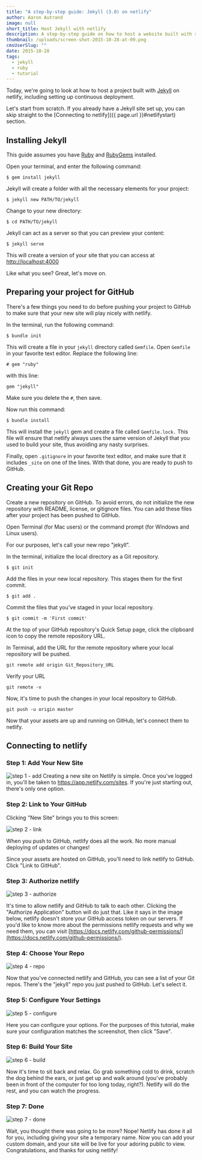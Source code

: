 ```yaml
---
title: "A step-by-step guide: Jekyll (3.0) on netlify"
author: Aaron Autrand
image: null
short_title: Host Jekyll with netlify
description: A step-by-step guide on how to host a website built with static site generator Jekyll (3.0).
thumbnail: /uploads/screen-shot-2015-10-28-at-09.png
cmsUserSlug: ""
date: 2015-10-28
tags:
  - jekyll
  - ruby
  - tutorial
---
```


Today, we're going to look at how to host a project built with [Jekyll](https://jekyllrb.com/) on netlify, including setting up continuous deployment.

Let's start from scratch. If you already have a Jekyll site set up, you can skip straight to the [Connecting to netlify]({{ page.url }}#netlifystart) section.

<!-- excerpt -->

## Installing Jekyll

This guide assumes you have [Ruby](https://www.ruby-lang.org) and [RubyGems](https://rubygems.org/) installed.

Open your terminal, and enter the following command:

```
$ gem install jekyll
```

Jekyll will create a folder with all the necessary elements for your project:

```
$ jekyll new PATH/TO/jekyll
```

Change to your new directory:

```
$ cd PATH/TO/jekyll
```

Jekyll can act as a server so that you can preview your content:
```
$ jekyll serve
```

This will create a version of your site that you can access at [http://localhost:4000](http://localhost:4000)

Like what you see? Great, let's move on.

## **Preparing your project for GitHub**

There's a few things you need to do before pushing your project to GitHub to make sure that your new site will play nicely with netlify.

In the terminal, run the following command:

```
$ bundle init
```

This will create a file in your `jekyll` directory called `Gemfile`. Open `Gemfile` in your favorite text editor. Replace the following line:

```
# gem "ruby"
```

with this line:

```
gem "jekyll"
```
Make sure you delete the `#`, then save.

Now run this command:
```
$ bundle install
```
This will install the `jekyll` gem and create a file called `Gemfile.lock.` This file will ensure that netlify always uses the same version of Jekyll that you used to build your site, thus avoiding any nasty surprises.

Finally, open `.gitignore` in your favorite text editor, and make sure that it includes `_site` on one of the lines. With that done, you are ready to push to GitHub.

## **Creating your Git Repo**

Create a new repository on GitHub. To avoid errors, do not initialize the new repository with README, license, or gitignore files. You can add these files after your project has been pushed to GitHub.

Open Terminal (for Mac users) or the command prompt (for Windows and Linux users).

For our purposes, let's call your new repo "jekyll".

In the terminal, initialize the local directory as a Git repository.
```
$ git init
```
Add the files in your new local repository. This stages them for the first commit.
```
$ git add .
```
Commit the files that you've staged in your local repository.
```
$ git commit -m 'First commit'
```

At the top of your GitHub repository's Quick Setup page, click the clipboard icon to copy the remote repository URL.

In Terminal, add the URL for the remote repository where your local repository will be pushed.
```
git remote add origin Git_Repository_URL
```
Verify your URL
```
git remote -v
```
Now, it's time to push the changes in your local repository to GitHub.
```
git push -u origin master
```

Now that your assets are up and running on GitHub, let's connect them to netlify.

<a id="netlifystart"></a>

## **Connecting to netlify**

### Step 1: Add Your New Site

![step 1 - add](https://cloud.githubusercontent.com/assets/6520639/9803638/717820a6-57d9-11e5-838f-d2a732eb0a41.png)
Creating a new site on Netlify is simple. Once you've logged in, you'll be taken to https://app.netlify.com/sites. If you're just starting out, there's only one option.

### Step 2: Link to Your GitHub
Clicking "New Site" brings you to this screen:

![step 2 - link](https://cloud.githubusercontent.com/assets/6520639/9803637/7176ac8a-57d9-11e5-9b09-f43dc772a4f9.png)

When you push to GitHub, netlify does all the work. No more manual deploying of updates or changes!

Since your assets are hosted on GitHub, you'll need to link netlify to GitHub. Click "Link to GitHub".

### Step 3: Authorize netlify
![step 3 - authorize](https://cloud.githubusercontent.com/assets/6520639/9803635/71760370-57d9-11e5-8bdb-850aa176a22c.png)

It's time to allow netlify and GitHub to talk to each other. Clicking the "Authorize Application" button will do just that. Like it says in the image below, netlify doesn't store your GitHub access token on our servers. If you'd like to know more about the permissions netlify requests and why we need them, you can visit [https://docs.netlify.com/github-permissions/](https://docs.netlify.com/github-permissions/).

### Step 4: Choose Your Repo
![step 4 - repo](https://raw.githubusercontent.com/munkymack/netlify-assets/master/Step4Jekyll.png)

Now that you've connected netlify and GitHub, you can see a list of your Git repos. There's the "jekyll" repo you just pushed to GitHub. Let's select it.

### Step 5: Configure Your Settings
![step 5 - configure](https://raw.githubusercontent.com/munkymack/netlify-assets/master/Step5Jekyll.png)

Here you can configure your options. For the purposes of this tutorial, make sure your configuration matches the screenshot, then click "Save".

### Step 6: Build Your Site

![step 6 - build](https://cloud.githubusercontent.com/assets/6520639/9803640/717b9c40-57d9-11e5-9ca4-92f90f8ed005.png)

Now it's time to sit back and relax. Go grab something cold to drink, scratch the dog behind the ears, or just get up and walk around (you've probably been in front of the computer for too long today, right?). Netlify will do the rest, and you can watch the progress.

### Step 7: Done

![step 7 - done](https://raw.githubusercontent.com/munkymack/netlify-assets/master/Step7Jekyll.png)

Wait, you thought there was going to be more? Nope! Netlify has done it all for you, including giving your site a temporary name. Now you can add your custom domain, and your site will be live for your adoring public to view. Congratulations, and thanks for using netlify!
